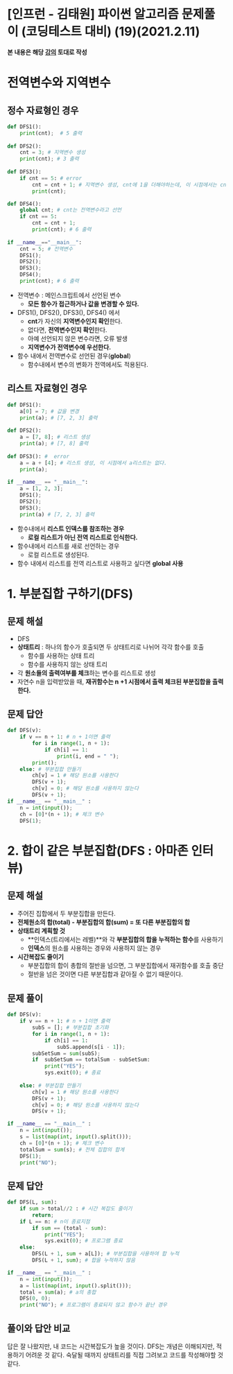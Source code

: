 # [인프런 - 김태원] 파이썬 알고리즘 문제풀이 (코딩테스트 대비) (19)(2021.2.11)



**본 내용은 해당 [강의](https://www.inflearn.com/course/파이썬-알고리즘-문제풀이-코딩테스트/dashboard) 토대로 작성**



# 전역변수와 지역변수

## 정수 자료형인 경우

```python
def DFS1():
    print(cnt);  # 5 출력
    
def DFS2():
    cnt = 3; # 지역변수 생성
    print(cnt); # 3 출력
    
def DFS3():
    if cnt == 5: # error
        cnt = cnt + 1; # 지역변수 생성, cnt에 1을 더해야하는데, 이 시점에서는 cnt가 없음
        print(cnt);

def DFS4():
    global cnt; # cnt는 전역변수라고 선언
    if cnt == 5: 
        cnt = cnt + 1;
        print(cnt); # 6 출력
        
if __name__=="__main__": 
    cnt = 5; # 전역변수
    DFS1();
    DFS2();
    DFS3();
    DFS4();
    print(cnt); # 6 출력
```

* 전역변수 : 메인스크립트에서 선언된 변수
  * **모든 함수가 접근하거나 값을 변경할 수 있다.**
* DFS1(), DFS2(), DFS3(), DFS4() 에서
  * **cnt**가 자신의 **지역변수인지 확인**한다.
  * 없다면, **전역변수인지 확인**한다.
  * 아예 선언되지 않은 변수라면, 오류 발생
  * **지역변수가 전역변수에 우선한다.**
* 함수 내에서 전역변수로 선언된 경우(**global**)
  * 함수내에서 변수의 변화가 전역에서도 적용된다.



## 리스트 자료형인 경우

```python
def DFS1():
    a[0] = 7; # 값을 변경
    print(a); # [7, 2, 3] 출력
    
def DFS2():
    a = [7, 8]; # 리스트 생성
    print(a); # [7, 8] 출력
    
def DFS3(): #  error
    a = a + [4]; # 리스트 생성, 이 시점에서 a리스트는 없다.
    print(a);
    
if __name__ == "__main__":
    a = [1, 2, 3];
    DFS1();
    DFS2();
    DFS3();
    print(a) # [7, 2, 3] 출력
```

* 함수내에서 **리스트 인덱스를 참조하는 경우**
  * **로컬 리스트가 아닌 전역 리스트로 인식한다.**
* 함수내에서 리스트를 새로 선언하는 경우
  * 로컬 리스트로 생성된다.
* 함수 내에서 리스트를 전역 리스트로 사용하고 싶다면 **global 사용**



# 1. 부분집합 구하기(DFS)

## 문제 해설

* DFS
* **상태트리** : 하나의 함수가 호출되면 두 상태트리로 나뉘어 각각 함수를 호출
  * 함수를 사용하는 상태 트리
  * 함수를 사용하지 않는 상태 트리
* 각 **원소들의 출력여부를 체크**하는 변수를 리스트로 생성
* 자연수 n을 입력받았을 때, **재귀함수는 n +1 시점에서 출력 체크된 부분집합을 출력한다.**

## 문제 답안

```python
def DFS(v):
    if v == n + 1: # n + 1이면 출력
        for i in range(1, n + 1):
            if ch[i] == 1:
                print(i, end = " ");
        print();
    else: # 부분집합 만들기
        ch[v] = 1 # 해당 원소를 사용한다
        DFS(v + 1);
        ch[v] = 0; # 해당 원소를 사용하지 않는다
        DFS(v + 1);
if __name__ == "__main__" :
    n = int(input());
    ch = [0]*(n + 1); # 체크 변수
    DFS(1);
```



# 2. 합이 같은 부분집합(DFS : 아마존 인터뷰)

## 문제 해설

* 주어진 집합에서 두 부분집합을 만든다.
* **전체원소의 합(total) - 부분집합의 합(sum) = 또 다른 부분집합의 합**
* **상태트리 계획할 것**
  * **인덱스(트리에서는 레벨)**와 각 **부분집합의 합을 누적하는 함수**를 사용하기
  * **인덱스**의 원소를 사용하는 경우와 사용하지 않는 경우
* **시간복잡도 줄이기**
  * 부분집합의 합이 총합의 절반을 넘으면, 그 부분집합에서 재귀함수를 호출 중단
  * 절반을 넘은 것이면 다른 부분집합과 같아질 수 없기 때문이다.



## 문제 풀이

```python
def DFS(v):
    if v == n + 1: # n + 1이면 출력
        subS = []; # 부분집합 초기화
        for i in range(1, n + 1):
            if ch[i] == 1:
                subS.append(s[i - 1]);
        subSetSum = sum(subS);
        if  subSetSum == totalSum - subSetSum:
            print("YES");
            sys.exit(0); # 종료
 
    else: # 부분집합 만들기
        ch[v] = 1 # 해당 원소를 사용한다
        DFS(v + 1);
        ch[v] = 0; # 해당 원소를 사용하지 않는다
        DFS(v + 1);

if __name__ == "__main__" :
    n = int(input());
    s = list(map(int, input().split()));
    ch = [0]*(n + 1); # 체크 변수
    totalSum = sum(s); # 전체 집합의 합계
    DFS(1);
    print("NO");
```



## 문제 답안

```python
def DFS(L, sum):
    if sum > total//2 : # 시간 복잡도 줄이기
        return;
    if L == n: # n이 종료지점
        if sum == (total - sum):
            print("YES");
            sys.exit(0); # 프로그램 종료
    else:
        DFS(L + 1, sum + a[L]); # 부분집합을 사용하여 합 누적
        DFS(L + 1, sum); # 합을 누적하지 않음

if __name__ == "__main__" :
    n = int(input());
    a = list(map(int, input().split()));
    total = sum(a); # a의 총합
    DFS(0, 0);
    print("NO"); # 프로그램이 종료되지 않고 함수가 끝난 경우
```



## 풀이와 답안 비교

답은 잘 나왔지만, 내 코드는 시간복잡도가 높을 것이다. DFS는 개념은 이해되지만, 적용하기 어려운 것 같다. 숙달될 때까지 상태트리를 직접 그려보고 코드를 작성해야할 것 같다.